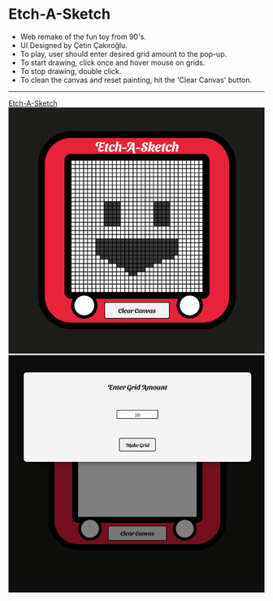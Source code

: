 # Etch-A-Sketch

- Web remake of the fun toy from 90's.
- UI Designed by Çetin Çakıroğlu.
- To play, user should enter desired grid amount to the pop-up.
- To start drawing, click once and hover mouse on grids.
- To stop drawing, double click.
- To clean the canvas and reset painting, hit the 'Clear Canvas' button.

---
[Etch-A-Sketch](https://etch-a-sketch-toygame.netlify.app/)
![Etch-A-Sketch UI](assets/images/Screenshot1.png)
![Etch-A-Sketch UI](assets/images/Screenshot2.png)


